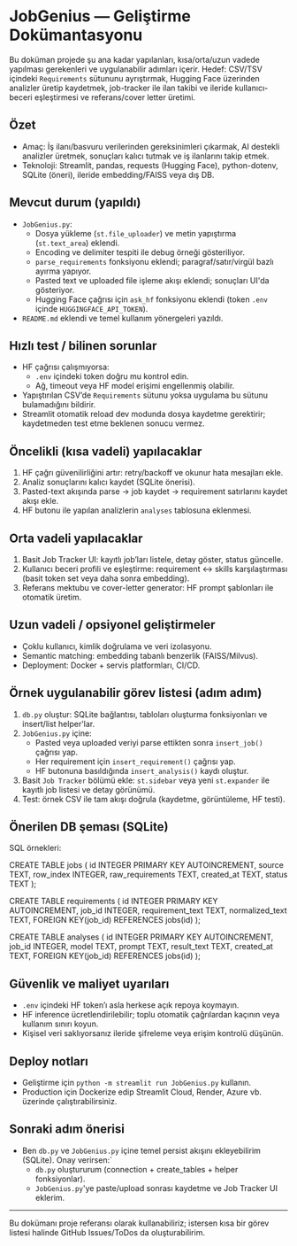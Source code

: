 # JobGenius — Geliştirme Dokümantasyonu

Bu doküman projede şu ana kadar yapılanları, kısa/orta/uzun vadede yapılması gerekenleri ve uygulanabilir adımları içerir. Hedef: CSV/TSV içindeki `Requirements` sütununu ayrıştırmak, Hugging Face üzerinden analizler üretip kaydetmek, job-tracker ile ilan takibi ve ileride kullanıcı-beceri eşleştirmesi ve referans/cover letter üretimi.

## Özet
- Amaç: İş ilanı/basvuru verilerinden gereksinimleri çıkarmak, AI destekli analizler üretmek, sonuçları kalıcı tutmak ve iş ilanlarını takip etmek.
- Teknoloji: Streamlit, pandas, requests (Hugging Face), python-dotenv, SQLite (öneri), ileride embedding/FAISS veya dış DB.

## Mevcut durum (yapıldı)
- `JobGenius.py`:
  - Dosya yükleme (`st.file_uploader`) ve metin yapıştırma (`st.text_area`) eklendi.
  - Encoding ve delimiter tespiti ile debug örneği gösteriliyor.
  - `parse_requirements` fonksiyonu eklendi; paragraf/satır/virgül bazlı ayırma yapıyor.
  - Pasted text ve uploaded file işleme akışı eklendi; sonuçları UI'da gösteriyor.
  - Hugging Face çağrısı için `ask_hf` fonksiyonu eklendi (token `.env` içinde `HUGGINGFACE_API_TOKEN`).
- `README.md` eklendi ve temel kullanım yönergeleri yazıldı.

## Hızlı test / bilinen sorunlar
- HF çağrısı çalışmıyorsa:
  - `.env` içindeki token doğru mu kontrol edin.
  - Ağ, timeout veya HF model erişimi engellenmiş olabilir.
- Yapıştırılan CSV’de `Requirements` sütunu yoksa uygulama bu sütunu bulamadığını bildirir.
- Streamlit otomatik reload dev modunda dosya kaydetme gerektirir; kaydetmeden test etme beklenen sonucu vermez.

## Öncelikli (kısa vadeli) yapılacaklar
1. HF çağrı güvenilirliğini artır: retry/backoff ve okunur hata mesajları ekle.
2. Analiz sonuçlarını kalıcı kaydet (SQLite önerisi).
3. Pasted-text akışında parse → job kaydet → requirement satırlarını kaydet akışı ekle.
4. HF butonu ile yapılan analizlerin `analyses` tablosuna eklenmesi.

## Orta vadeli yapılacaklar
1. Basit Job Tracker UI: kayıtlı job’ları listele, detay göster, status güncelle.
2. Kullanıcı beceri profili ve eşleştirme: requirement ↔ skills karşılaştırması (basit token set veya daha sonra embedding).
3. Referans mektubu ve cover-letter generator: HF prompt şablonları ile otomatik üretim.

## Uzun vadeli / opsiyonel geliştirmeler
- Çoklu kullanıcı, kimlik doğrulama ve veri izolasyonu.
- Semantic matching: embedding tabanlı benzerlik (FAISS/Milvus).
- Deployment: Docker + servis platformları, CI/CD.

## Örnek uygulanabilir görev listesi (adım adım)
1. `db.py` oluştur: SQLite bağlantısı, tabloları oluşturma fonksiyonları ve insert/list helper'lar.
2. `JobGenius.py` içine:
   - Pasted veya uploaded veriyi parse ettikten sonra `insert_job()` çağrısı yap.
   - Her requirement için `insert_requirement()` çağrısı yap.
   - HF butonuna basıldığında `insert_analysis()` kaydı oluştur.
3. Basit `Job Tracker` bölümü ekle: `st.sidebar` veya yeni `st.expander` ile kayıtlı job listesi ve detay görünümü.
4. Test: örnek CSV ile tam akışı doğrula (kaydetme, görüntüleme, HF testi).

## Önerilen DB şeması (SQLite)

SQL örnekleri:

CREATE TABLE jobs (
  id INTEGER PRIMARY KEY AUTOINCREMENT,
  source TEXT,
  row_index INTEGER,
  raw_requirements TEXT,
  created_at TEXT,
  status TEXT
);

CREATE TABLE requirements (
  id INTEGER PRIMARY KEY AUTOINCREMENT,
  job_id INTEGER,
  requirement_text TEXT,
  normalized_text TEXT,
  FOREIGN KEY(job_id) REFERENCES jobs(id)
);

CREATE TABLE analyses (
  id INTEGER PRIMARY KEY AUTOINCREMENT,
  job_id INTEGER,
  model TEXT,
  prompt TEXT,
  result_text TEXT,
  created_at TEXT,
  FOREIGN KEY(job_id) REFERENCES jobs(id)
);

## Güvenlik ve maliyet uyarıları
- `.env` içindeki HF token’ı asla herkese açık repoya koymayın.
- HF inference ücretlendirilebilir; toplu otomatik çağrılardan kaçının veya kullanım sınırı koyun.
- Kişisel veri saklıyorsanız ileride şifreleme veya erişim kontrolü düşünün.

## Deploy notları
- Geliştirme için `python -m streamlit run JobGenius.py` kullanın.
- Production için Dockerize edip Streamlit Cloud, Render, Azure vb. üzerinde çalıştırabilirsiniz.

## Sonraki adım önerisi
- Ben `db.py` ve `JobGenius.py` içine temel persist akışını ekleyebilirim (SQLite). Onay verirsen:`
  - `db.py` oluştururum (connection + create_tables + helper fonksiyonlar).
  - `JobGenius.py`'ye paste/upload sonrası kaydetme ve Job Tracker UI eklerim.

---

Bu dokümanı proje referansı olarak kullanabiliriz; istersen kısa bir görev listesi halinde GitHub Issues/ToDos da oluşturabilirim.
